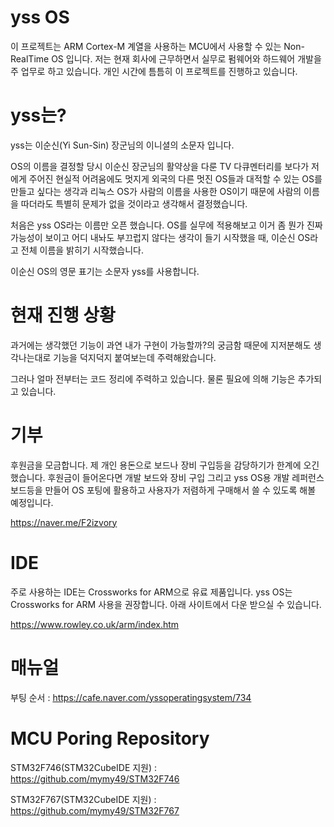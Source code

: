 # yss OS
이 프로젝트는 ARM Cortex-M 계열을 사용하는 MCU에서 사용할 수 있는 Non-RealTime OS 입니다. 저는 현재 회사에 근무하면서 실무로 펌웨어와 하드웨어 개발을 주 업무로 하고 있습니다. 개인 시간에 틈틈히 이 프로젝트를 진행하고 있습니다.

# yss는?
yss는 이순신(Yi Sun-Sin) 장군님의 이니셜의 소문자 입니다. 

OS의 이름을 결정할 당시 이순신 장군님의 활약상을 다룬 TV 다큐멘터리를 보다가 저에게 주어진 현실적 어려움에도
멋지게 외국의 다른 멋진 OS들과 대적할 수 있는 OS를 만들고 싶다는 생각과 리눅스 OS가 사람의 이름을 사용한 OS이기 때문에
사람의 이름을 따더라도 특별히 문제가 없을 것이라고 생각해서 결정했습니다.

처음은 yss OS라는 이름만 오픈 했습니다. OS를 실무에 적용해보고 이거 좀 뭔가 진짜 가능성이 보이고 어디 내놔도 부끄럽지 않다는
생각이 들기 시작했을 때, 이순신 OS라고 전체 이름을 밝히기 시작했습니다.

이순신 OS의 영문 표기는 소문자 yss를 사용합니다.

# 현재 진행 상황
과거에는 생각했던 기능이 과연 내가 구현이 가능할까?의 궁금함 때문에 지저분해도 생각나는대로 기능을 덕지덕지 붙여보는데 주력해왔습니다.

그러나 얼마 전부터는 코드 정리에 주력하고 있습니다. 물론 필요에 의해 기능은 추가되고 있습니다. 

# 기부
후원금을 모금합니다. 제 개인 용돈으로 보드나 장비 구입등을 감당하기가 한계에 오긴 했습니다.
후원금이 들어온다면 개발 보드와 장비 구입 그리고 yss OS용 개발 레퍼런스 보드등을 만들어 OS 포팅에 활용하고 사용자가 저렴하게 구매해서 쓸 수 있도록 해볼 예정입니다.

https://naver.me/F2izvory

# IDE
주로 사용하는 IDE는 Crossworks for ARM으로 유료 제품입니다. yss OS는 Crossworks for ARM 사용을 권장합니다. 아래 사이트에서 다운 받으실 수 있습니다.

https://www.rowley.co.uk/arm/index.htm

# 매뉴얼

부팅 순서 : https://cafe.naver.com/yssoperatingsystem/734

# MCU Poring Repository

STM32F746(STM32CubeIDE 지원) : https://github.com/mymy49/STM32F746

STM32F767(STM32CubeIDE 지원) : https://github.com/mymy49/STM32F767
